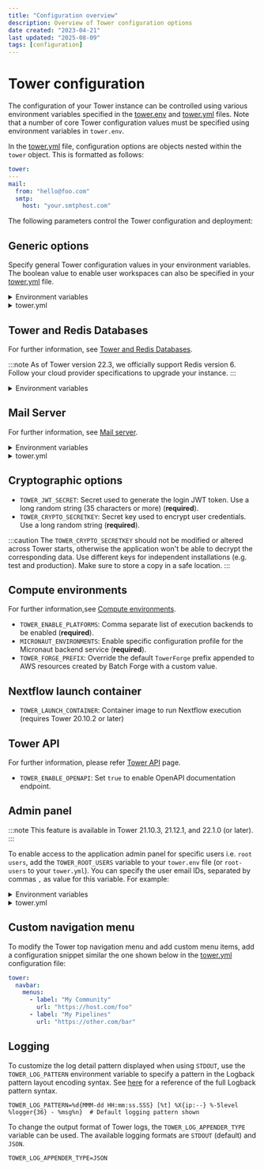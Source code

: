 ```yaml
---
title: "Configuration overview"
description: Overview of Tower configuration options
date created: "2023-04-21"
last updated: "2025-08-09"
tags: [configuration]
---
```


# Tower configuration

The configuration of your Tower instance can be controlled using various environment variables specified in the [tower.env](../_templates/docker/tower.env) and [tower.yml](../_templates/docker/tower.yml) files. Note that a number of core Tower configuration values must be specified using environment variables in `tower.env`.

In the [tower.yml](../_templates/docker/tower.yml) file, configuration options are objects nested within the `tower` object. This is formatted as follows:

```yaml
tower:
---
mail:
  from: "hello@foo.com"
  smtp:
    host: "your.smtphost.com"
```

The following parameters control the Tower configuration and deployment:

## Generic options

Specify general Tower configuration values in your environment variables. The boolean value to enable user workspaces can also be specified in your [tower.yml](../_templates/docker/tower.yml) file.

<details>
  <summary>Environment variables</summary>

```env
`TOWER_SERVER_URL`: Server URL e.g. `https://tower.your-company.com` (**required**).

`TOWER_CONTACT_EMAIL`: Sysadmin email contact e.g. `tower@your-company.com` (**required**).

`TOWER_LICENSE`: Your Tower license key. If you don't have a license key, contact [Seqera sales team](mailto:sales@seqera.io)  (**required**).

`TOWER_APP_NAME`: Application name (default: `Tower`).

`TOWER_CONFIG_FILE`: Custom path for the `tower.yml` file.

`TOWER_LANDING_URL`: Customize the landing page for the application (requires Tower 21.10.1 or later).

`TOWER_CRON_SERVER_PORT`: Define the HTTP port usd by the Tower cron service (default: `8080`, requires Tower 21.06.1 or later).

`TOWER_USER_WORKSPACE_ENABLED` : Enable or disable the showing of the user private workspace context. (default: `true`, requires Tower 22.1.0 or later).
```

</details>

<details>
  <summary>tower.yml</summary>

```yaml
tower:
  admin:
    user-workspace-enabled: true
```

</details>

## Tower and Redis Databases

For further information, see [Tower and Redis Databases](./database_and_redis).

:::note
As of Tower version 22.3, we officially support Redis version 6. Follow your cloud provider specifications to upgrade your instance.
:::

<details>
  <summary>Environment variables</summary>

```env
- `TOWER_DB_URL`: Database JDBC connection URL, e.g., `jdbc:mysql://localhost:3307/tower` (**required**).

- `TOWER_DB_USER`: Database user name (**required**).

- `TOWER_DB_PASSWORD`: Database user password (**required**).

- `TOWER_DB_DRIVER`: Database JDBC driver class name (default: `org.mariadb.jdbc.Driver`).

- `TOWER_DB_DIALECT`: Database SQL Hibernate dialect (default: `io.seqera.util.MySQL55DialectCollateBin`).

- `TOWER_DB_MIN_POOL_SIZE`: Database min connections pool size, e.g., 5 (default: 5).

- `TOWER_DB_MAX_POOL_SIZE`: Database max connections pool size, e.g., 20 (default: 10).

- `TOWER_DB_MAX_LIFETIME`: Database max lifespan of connections in milliseconds (default: 1800000)

- `TOWER_REDIS_URL`: Custom Redis instance connection URL (default: `redis://redis:6379`, requires Tower 21.06.1 or later).

- `TOWER_REDIS_PASSWORD`: Custom Redis password to connect to Redis instance above.
```

</details>

## Mail Server

For further information, see [Mail server](./mail_server).

<details>
  <summary>Environment variables</summary>

```env
- `TOWER_SMTP_HOST`: SMTP server host name e.g. `email-smtp.eu-west-1.amazonaws.com` (**required**)
- `TOWER_SMTP_USER`: SMTP server username (**required**)
- `TOWER_SMTP_PASSWORD`: SMTP server user password (**required**)
- `TOWER_SMTP_PORT`: SMTP server port (default: `587`)
- `TOWER_SMTP_AUTH`: SMTP server authentication (default: `true`)
```

</details>
<details>
  <summary>tower.yml</summary>

```yaml
mail:
  smtp:
    host: "your.smtphost.com" # SMTP server host name (required)
    user: "your_smtp_user" # SMTP server username
    password: "your_smtp_password" # SMTP server user password
    port: "587" # SMTP server port (default: 587)
    auth: "true" # SMTP server authentication (default: true)
```

</details>

## Cryptographic options

- `TOWER_JWT_SECRET`: Secret used to generate the login JWT token. Use a long random string (35 characters or more) (**required**).
- `TOWER_CRYPTO_SECRETKEY`: Secret key used to encrypt user credentials. Use a long random string (**required**).

:::caution
The `TOWER_CRYPTO_SECRETKEY` should not be modified or altered across Tower starts, otherwise the application won't be able to decrypt the corresponding data. Use different keys for independent installations (e.g. test and production). Make sure to store a copy in a safe location.
:::

## Compute environments

For further information,see [Compute environments](./compute_environments).

- `TOWER_ENABLE_PLATFORMS`: Comma separate list of execution backends to be enabled (**required**).
- `MICRONAUT_ENVIRONMENTS`: Enable specific configuration profile for the Micronaut backend service (**required**).
- `TOWER_FORGE_PREFIX`: Override the default `TowerForge` prefix appended to AWS resources created by Batch Forge with a custom value.

<!--- Llewellyn 19-4-2023: I propose leaving out this entire platform-specific section as it has a dedicated advanced topics page, and IAM stuff is covered extensively both here and in help docs by now. @Graham, thoughts?  >
## Platform-specific options

For further information, please refer to the [advanced topics](../advanced-topics/use-iam-role) page.

Configure Tower to use an IAM Role, instead of providing IAM User credentials (AWS only):

<details>
  <summary>tower.env</summary>

```env

TOWER_ALLOW_INSTANCE_CREDENTIALS=true

```

</details>

<details>
  <summary>tower.yml</summary>

  ```yaml
tower:
  allowInstanceCredentials: true
  ```

</details>

<!--->

## Nextflow launch container

- `TOWER_LAUNCH_CONTAINER`: Container image to run Nextflow execution (requires Tower 20.10.2 or later)

## Tower API

For further information, please refer [Tower API](./tower_api) page.

- `TOWER_ENABLE_OPENAPI`: Set `true` to enable OpenAPI documentation endpoint.

## Admin panel

:::note
This feature is available in Tower 21.10.3, 21.12.1, and 22.1.0 (or later).
:::

To enable access to the application admin panel for specific users i.e. `root users`, add the `TOWER_ROOT_USERS` variable to your `tower.env` file (or `root-users` to your `tower.yml`). You can specify the user email IDs, separated by commas `,` as value for this variable. For example:

<details>
  <summary>Environment variables</summary>

```env
TOWER_ROOT_USERS=user1@myorg.com,user2@myorg.com
```

</details>

<details>
  <summary>tower.yml</summary>

```yaml
tower:
  admin:
    root-users: "user1@myorg.com,user2@myorg.com"
```

</details>

## Custom navigation menu

To modify the Tower top navigation menu and add custom menu items, add a configuration snippet similar the one shown below in the [tower.yml](../_templates/docker/tower.yml) configuration file:

```yaml
tower:
  navbar:
    menus:
      - label: "My Community"
        url: "https://host.com/foo"
      - label: "My Pipelines"
        url: "https://other.com/bar"
```

## Logging

To customize the log detail pattern displayed when using `STDOUT`, use the `TOWER_LOG_PATTERN` environment variable to specify a pattern in the Logback pattern layout encoding syntax. See [here](https://logback.qos.ch/manual/layouts.html#conversionWord) for a reference of the full Logback pattern syntax.

```env
TOWER_LOG_PATTERN=%d{MMM-dd HH:mm:ss.SSS} [%t] %X{ip:--} %-5level %logger{36} - %msg%n}  # Default logging pattern shown
```

To change the output format of Tower logs, the `TOWER_LOG_APPENDER_TYPE` variable can be used. The available logging formats are `STDOUT` (default) and `JSON`.

```env
TOWER_LOG_APPENDER_TYPE=JSON
```

